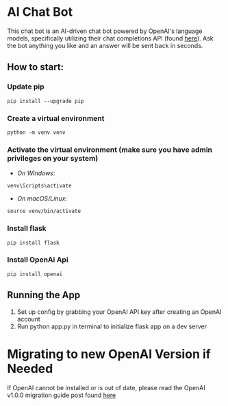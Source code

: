 # AI Chat Bot
This chat bot is an AI-driven chat bot powered by OpenAI's language models, specifically utilizing their chat completions API (found [here](https://platform.openai.com/docs/guides/text-generation/chat-completions-api)). Ask the bot anything you like and an answer will be sent back in seconds.

## How to start:
### Update pip
```
pip install --upgrade pip
```

### Create a virtual environment 
```
python -m venv venv
```

### Activate the virtual environment (make sure you have admin privileges on your system)
- *On Windows*:
```
venv\Scripts\activate
```
- *On macOS/Linux*:
``` 
source venv/bin/activate
```

###  Install flask
```
pip install flask
```

###  Install OpenAi Api
```
pip install openai
```

##  Running the App
1. Set up config by grabbing your OpenAI API key after creating an OpenAI account
2. Run python app.py in terminal to initialize flask app on a dev server

# Migrating to new OpenAI Version **if Needed**
If OpenAI cannot be installed or is out of date, please read the OpenAI v1.0.0 migration guide post found [here](https://github.com/openai/openai-python/discussions/742)


